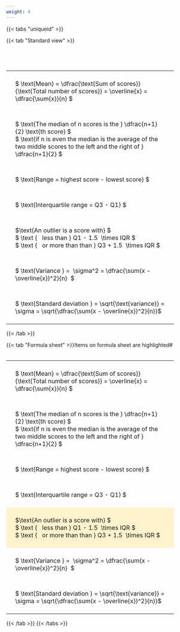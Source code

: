 ```yaml
---
weight: 4
---
```


{{< tabs "uniqueid" >}}

{{< tab "Standard view" >}}

#  
<br>
<style type="text/css">
#T_6eed9 th.col_heading {
  text-align: left;
  font-size: 1em;
}
#T_6eed9 td {
  text-align: left;
  font-size: 1em;
  padding: 1.5em;
}
#T_6eed9_row0_col0, #T_6eed9_row1_col0, #T_6eed9_row2_col0, #T_6eed9_row3_col0, #T_6eed9_row4_col0, #T_6eed9_row5_col0, #T_6eed9_row6_col0 {
  width: 400px;
  white-space: pre-wrap;
}
</style>
<table id="T_6eed9">
  <thead>
  </thead>
  <tbody>
    <tr>
      <td id="T_6eed9_row0_col0" class="data row0 col0" >$ \text{Mean} = \dfrac{\text{Sum of scores}}{\text{Total number of scores}} = \overline{x} = \dfrac{\sum{x}}{n} $</td>
    </tr>
    <tr>
      <td id="T_6eed9_row1_col0" class="data row1 col0" >$ \text{The median of n scores is the } \dfrac{n+1}{2} \text{th score} $
$ \text{if n is even the median is the average of the two middle scores to the left and the right of }  \dfrac{n+1}{2} $</td>
    </tr>
    <tr>
      <td id="T_6eed9_row2_col0" class="data row2 col0" >$ \text{Range = highest score - lowest score} $</td>
    </tr>
    <tr>
      <td id="T_6eed9_row3_col0" class="data row3 col0" >$ \text{Interquartile range = Q3 - Q1} $</td>
    </tr>
    <tr>
      <td id="T_6eed9_row4_col0" class="data row4 col0" >$\text{An outlier is a score with} $
$ \text {   less than } Q1 - 1.5  \times IQR $
$ \text {   or more than than } Q3 + 1.5  \times IQR $</td>
    </tr>
    <tr>
      <td id="T_6eed9_row5_col0" class="data row5 col0" >$ \text{Variance } =  \sigma^2 = \dfrac{\sum(x - \overline{x})^2}{n}  $</td>
    </tr>
    <tr>
      <td id="T_6eed9_row6_col0" class="data row6 col0" >$ \text{Standard deviation } = \sqrt{\text{variance}} =  \sigma = \sqrt{\dfrac{\sum(x - \overline{x})^2}{n}}$</td>
    </tr>
  </tbody>
</table>
{{< /tab >}}

{{< tab "Formula sheet" >}}Items on formula sheet are highlighted#  
<br>
<style type="text/css">
#T_a8329 th.col_heading {
  text-align: left;
  font-size: 1em;
}
#T_a8329 td {
  text-align: left;
  font-size: 1em;
  padding: 1.5em;
}
#T_a8329_row0_col0, #T_a8329_row1_col0, #T_a8329_row2_col0, #T_a8329_row3_col0, #T_a8329_row5_col0, #T_a8329_row6_col0 {
  width: 400px;
  white-space: pre-wrap;
}
#T_a8329_row4_col0 {
  width: 400px;
  background-color: rgba(255,194,10, 0.2);
  white-space: pre-wrap;
}
</style>
<table id="T_a8329">
  <thead>
  </thead>
  <tbody>
    <tr>
      <td id="T_a8329_row0_col0" class="data row0 col0" >$ \text{Mean} = \dfrac{\text{Sum of scores}}{\text{Total number of scores}} = \overline{x} = \dfrac{\sum{x}}{n} $</td>
    </tr>
    <tr>
      <td id="T_a8329_row1_col0" class="data row1 col0" >$ \text{The median of n scores is the } \dfrac{n+1}{2} \text{th score} $
$ \text{if n is even the median is the average of the two middle scores to the left and the right of }  \dfrac{n+1}{2} $</td>
    </tr>
    <tr>
      <td id="T_a8329_row2_col0" class="data row2 col0" >$ \text{Range = highest score - lowest score} $</td>
    </tr>
    <tr>
      <td id="T_a8329_row3_col0" class="data row3 col0" >$ \text{Interquartile range = Q3 - Q1} $</td>
    </tr>
    <tr>
      <td id="T_a8329_row4_col0" class="data row4 col0" >$\text{An outlier is a score with} $
$ \text {   less than } Q1 - 1.5  \times IQR $
$ \text {   or more than than } Q3 + 1.5  \times IQR $</td>
    </tr>
    <tr>
      <td id="T_a8329_row5_col0" class="data row5 col0" >$ \text{Variance } =  \sigma^2 = \dfrac{\sum(x - \overline{x})^2}{n}  $</td>
    </tr>
    <tr>
      <td id="T_a8329_row6_col0" class="data row6 col0" >$ \text{Standard deviation } = \sqrt{\text{variance}} =  \sigma = \sqrt{\dfrac{\sum(x - \overline{x})^2}{n}}$</td>
    </tr>
  </tbody>
</table>
{{< /tab >}}
{{< /tabs >}}